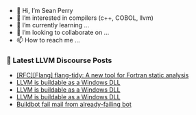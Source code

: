 - 👋 Hi, I’m Sean Perry
- 👀 I’m interested in compilers (c++, COBOL, llvm)
- 🌱 I’m currently learning ...
- 💞️ I’m looking to collaborate on ...
- 📫 How to reach me ...

<!---
s66perry/s66perry is a ✨ special ✨ repository because its `README.md` (this file) appears on your GitHub profile.
You can click the Preview link to take a look at your changes.
--->
### 📕 Latest LLVM Discourse Posts

<!-- DISCOURSE-LLVM:START -->
- [[RFC][Flang] flang-tidy: A new tool for Fortran static analysis](https://discourse.llvm.org/t/rfc-flang-flang-tidy-a-new-tool-for-fortran-static-analysis/87579?page=2#post_28)
- [LLVM is buildable as a Windows DLL](https://discourse.llvm.org/t/llvm-is-buildable-as-a-windows-dll/87748#post_3)
- [LLVM is buildable as a Windows DLL](https://discourse.llvm.org/t/llvm-is-buildable-as-a-windows-dll/87748#post_2)
- [LLVM is buildable as a Windows DLL](https://discourse.llvm.org/t/llvm-is-buildable-as-a-windows-dll/87748#post_1)
- [Buildbot fail mail from already-failing bot](https://discourse.llvm.org/t/buildbot-fail-mail-from-already-failing-bot/87747#post_2)
<!-- DISCOURSE-LLVM:END -->
